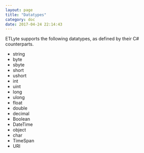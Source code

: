 ```yaml
---
layout: page
title: "Datatypes"
category: doc
date: 2017-04-24 22:14:43
---
```



ETLyte supports the following datatypes, as defined by their C# counterparts.

 - string
 - byte
 - sbyte
 - short
 - ushort
 - int
 - uint
 - long
 - ulong
 - float
 - double
 - decimal
 - Boolean
 - DateTime
 - object
 - char
 - TimeSpan
 - URI
